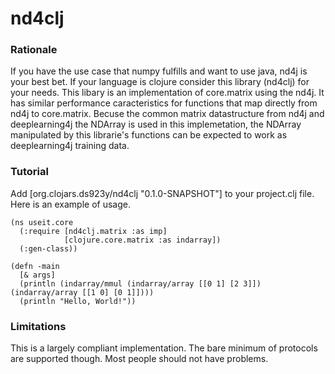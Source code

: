 # nd4clj
### Rationale
If you have the use case that numpy fulfills and want to use java, nd4j is your
best bet.  If your language is clojure consider this library (nd4clj)
for your needs.  This libary is an implementation of core.matrix
using the nd4j.  It has similar performance caracteristics for
functions that map directly from nd4j to core.matrix.
Becuse the common matrix datastructure from nd4j and deeplearning4j
the NDArray is used in this implemetation, the NDArray manipulated
by this librarie's functions can be expected to work as deeplearning4j
training data.
### Tutorial
Add [org.clojars.ds923y/nd4clj "0.1.0-SNAPSHOT"] to your project.clj
file.  Here is an example of usage.
```
(ns useit.core
  (:require [nd4clj.matrix :as imp]
            [clojure.core.matrix :as indarray])
  (:gen-class))

(defn -main
  [& args]
  (println (indarray/mmul (indarray/array [[0 1] [2 3]]) (indarray/array [[1 0] [0 1]])))
  (println "Hello, World!"))
```

### Limitations
This is a largely compliant implementation.  The bare minimum of
protocols are supported though.  Most people should not have problems.

